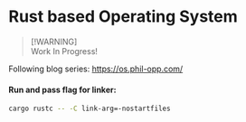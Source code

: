 # Rust based Operating System

> [!WARNING]\
> Work In Progress!

Following blog series: https://os.phil-opp.com/

#### Run and pass flag for linker:

```bash
cargo rustc -- -C link-arg=-nostartfiles
```
